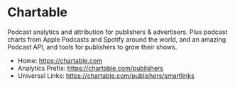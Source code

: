 # Chartable
Podcast analytics and attribution for publishers & advertisers. Plus podcast charts from Apple Podcasts and Spotify around the world, and an amazing Podcast API, and tools for publishers to grow their shows.

* Home: https://chartable.com
* Analytics Prefix: https://chartable.com/publishers
* Universal Links: https://chartable.com/publishers/smartlinks
